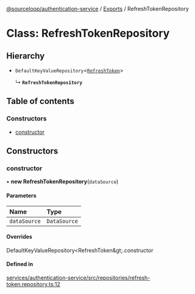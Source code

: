 [@sourceloop/authentication-service](../README.md) / [Exports](../modules.md) / RefreshTokenRepository

# Class: RefreshTokenRepository

## Hierarchy

- `DefaultKeyValueRepository`<[`RefreshToken`](RefreshToken.md)\>

  ↳ **`RefreshTokenRepository`**

## Table of contents

### Constructors

- [constructor](RefreshTokenRepository.md#constructor)

## Constructors

### constructor

• **new RefreshTokenRepository**(`dataSource`)

#### Parameters

| Name | Type |
| :------ | :------ |
| `dataSource` | `DataSource` |

#### Overrides

DefaultKeyValueRepository&lt;RefreshToken\&gt;.constructor

#### Defined in

[services/authentication-service/src/repositories/refresh-token.repository.ts:12](https://github.com/sourcefuse/loopback4-microservice-catalog/blob/a84fe677/services/authentication-service/src/repositories/refresh-token.repository.ts#L12)

